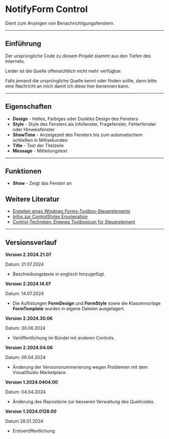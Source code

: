 # NotifyForm Control

Dient zum Anzeigen von Benachrichtigungsfenstern.

---

## Einführung

Der ursprüngliche Code zu diesem Projekt stammt aus den Tiefen des Internets.

Leider ist die Quelle offensichtlich nicht mehr verfügbar.

Falls jemand die ursprüngliche Quelle kennt oder finden sollte, dann bitte eine Nachricht an mich damit ich diese hier benennen kann.

---

## Eigenschaften

-  **Design** - Helles, Farbiges oder Dunkles Design des Fensters
-  **Style** - Style des Fensters als Infofenster, Fragefenster, Fehlerfenster oder Hinweisfenster
-  **ShowTime** - Anzeigezeit des Fensters bis zum automatischem schließen in Millisekunden
-  **Title** - Text der Titelzeile
-  **Message** - Mitteilungstext

---

## Funktionen

-  **Show** - Zeigt das Fenster an


## Weitere Literatur

- [Erstellen eines Windows Forms-Toolbox-Steuerelements](https://docs.microsoft.com/de-de/visualstudio/extensibility/creating-a-windows-forms-toolbox-control?view=vs-2022)
- [Infos zur ControlStyles Enumeration](https://learn.microsoft.com/de-de/dotnet/api/system.windows.forms.controlstyles?redirectedfrom=MSDN&view=netframework-4.7.2)
- [Control-Techniken: Eigenes Toolboxicon für Steuerelement](https://www.vb-paradise.de/index.php/Thread/123746-Control-Techniken-Eigenes-Toolboxicon-f%C3%BCr-Steuerelement/)

---

## Versionsverlauf

**Version 2.2024.21.07**

Datum: 21.07.2024

- Beschreibungstexte in englisch hinzugefügt.

**Version 2.2024.14.07**

Datum: 14.07.2024

- Die Auflistungen **FormDesign** und **FormStyle** sowie die Klassenvorlage **FormTemplate** wurden in eigene Dateien ausgelagert.

**Version 2.2024.30.06**

Datum: 30.06.2024

- Veröffentlichung im Bündel mit anderen Controls.

**Version 2.2024.04.06**

Datum: 06.04.2024

- Änderung der Versionsnummerierung wegen Problemen mit dem VisualStudio Marketplace.

**Version 1.2024.0404.00**

Datum: 04.04.2024

- Änderung des Repositorie zur besseren Verwaltung des Quellcodes.

**Version 1.2024.0128.00**

Datum 28.01.2024
 
- Erstveröffentlichung